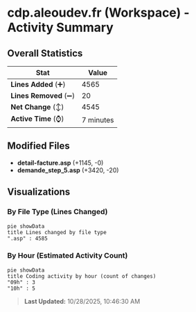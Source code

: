 # cdp.aleoudev.fr (Workspace) - Activity Summary 

## Overall Statistics

| Stat                   | Value                                                             |
| ---------------------- | ----------------------------------------------------------------- |
| **Lines Added** (➕)   | 4565                                          |
| **Lines Removed** (➖) | 20                                        |
| **Net Change** (↕)    | 4545                |
| **Active Time** (⌚)   | 7 minutes |


## Modified Files
- **detail-facture.asp** (+1145, -0)
- **demande_step_5.asp** (+3420, -20)

## Visualizations

### By File Type (Lines Changed)

```mermaid
pie showData
title Lines changed by file type
".asp" : 4585
```

### By Hour (Estimated Activity Count)

```mermaid
pie showData
title Coding activity by hour (count of changes)
"09h" : 3
"10h" : 5
```


> **Last Updated:** 10/28/2025, 10:46:30 AM